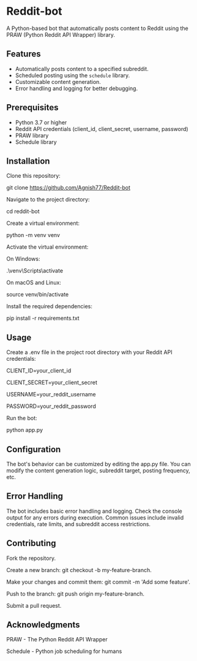 # Reddit-bot

A Python-based bot that automatically posts content to Reddit using the PRAW (Python Reddit API Wrapper) library.

## Features

- Automatically posts content to a specified subreddit.
- Scheduled posting using the `schedule` library.
- Customizable content generation.
- Error handling and logging for better debugging.

## Prerequisites

- Python 3.7 or higher
- Reddit API credentials (client_id, client_secret, username, password)
- PRAW library
- Schedule library

## Installation

Clone this repository:
   
git clone https://github.com/Agnish77/Reddit-bot

Navigate to the project directory:

cd reddit-bot

Create a virtual environment:

python -m venv venv

Activate the virtual environment:

On Windows:

.\venv\Scripts\activate

On macOS and Linux:

source venv/bin/activate

Install the required dependencies:

pip install -r requirements.txt

## Usage
Create a .env file in the project root directory with your Reddit API credentials:

CLIENT_ID=your_client_id

CLIENT_SECRET=your_client_secret

USERNAME=your_reddit_username

PASSWORD=your_reddit_password

Run the bot:

python app.py

## Configuration

The bot's behavior can be customized by editing the app.py file. You can modify the content generation logic, subreddit target, posting frequency, etc.

## Error Handling

The bot includes basic error handling and logging. Check the console output for any errors during execution. Common issues include invalid credentials, rate limits, and subreddit access restrictions.

## Contributing

Fork the repository.

Create a new branch: git checkout -b my-feature-branch.

Make your changes and commit them: git commit -m 'Add some feature'.

Push to the branch: git push origin my-feature-branch.

Submit a pull request.

## Acknowledgments

PRAW - The Python Reddit API Wrapper

Schedule - Python job scheduling for humans
